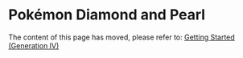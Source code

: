 # Pokémon Diamond and Pearl
The content of this page has moved, please refer to: [Getting Started (Generation IV)](/docs/generation-iv/guides/getting_started/)

